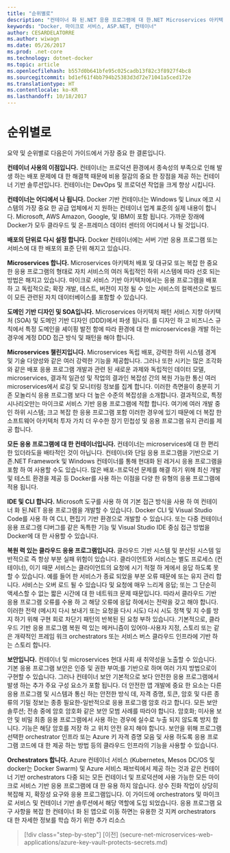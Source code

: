 ```yaml
---
title: "순위별로"
description: "컨테이너 화 된.NET 응용 프로그램에 대 한.NET Microservices 아키텍처 | 순위별로"
keywords: "Docker, 마이크로 서비스, ASP.NET, 컨테이너"
author: CESARDELATORRE
ms.author: wiwagn
ms.date: 05/26/2017
ms.prod: .net-core
ms.technology: dotnet-docker
ms.topic: article
ms.openlocfilehash: b557d0b641bfe95c025cadb13f82c3f8927f4bc8
ms.sourcegitcommit: bd1ef61f4bb794b25383d3d72e71041a5ced172e
ms.translationtype: HT
ms.contentlocale: ko-KR
ms.lasthandoff: 10/18/2017
---
```

# <a name="key-takeaways"></a>순위별로

요약 및 순위별로 다음은이 가이드에서 가장 중요 한 결론입니다.

**컨테이너 사용의 이점입니다.** 컨테이너는 프로덕션 환경에서 종속성의 부족으로 인해 발생 하는 배포 문제에 대 한 해결책 때문에 비용 절감의 중요 한 장점을 제공 하는 컨테이너 기반 솔루션입니다. 컨테이너는 DevOps 및 프로덕션 작업을 크게 향상 시킵니다.

**컨테이너는 어디에서 나 됩니다.** Docker 기반 컨테이너는 Windows 및 Linux 에코 시스템의 가장 중요 한 공급 업체에서 지 원하는 컨테이너 업계 표준의 실제 내용이 합니다. Microsoft, AWS Amazon, Google, 및 IBM이 포함 됩니다. 가까운 장래에 Docker가 모두 클라우드 및 온-프레미스 데이터 센터의 어디에서 나 될 것입니다.

**배포의 단위로 다시 설정 합니다.** Docker 컨테이너에는 서버 기반 응용 프로그램 또는 서비스에 대 한 배포의 표준 단위 해지고 있습니다.

**Microservices 합니다.** Microservices 아키텍처 배포 및 대규모 또는 복잡 한 중요 한 응용 프로그램의 형태로 자치 서비스의 여러 독립적인 하위 시스템에 따라 선호 되는 방법은 해지고 있습니다. 마이크로 서비스 기반 아키텍처에서는 응용 프로그램을 배포 하 고 독립적으로; 확장 개발, 테스트, 버전이 지정 될 수 있는 서비스의 컬렉션으로 빌드 이 모든 관련된 자치 데이터베이스를 포함할 수 있습니다.

**도메인 기반 디자인 및 SOA입니다.** Microservices 아키텍처 패턴 서비스 지향 아키텍처 (SOA) 및 도메인 기반 디자인 (DDD)에서 파생 됩니다. 를 디자인 하 고 비즈니스 규칙에서 특정 도메인을 셰이핑 발전 함에 따라 환경에 대 한 microservices을 개발 하는 경우에 계정 DDD 접근 방식 및 패턴을 해야 합니다.

**Microservices 챌린지입니다.** Microservices 독립 배포, 강력한 하위 시스템 경계 및 기술 다양성와 같은 여러 강력한 기능을 제공합니다. 그러나 또한 시키는 많은 조각화와 같은 배포 응용 프로그램 개발과 관련 된 새로운 과제와 독립적인 데이터 모델, microservices, 결과적 일관성 및 작업의 결과인 복잡성 간의 복원 가능한 통신 여러 microservices에서 로깅 및 모니터링 정보를 집계 합니다. 이러한 측면을이 충분히 기존 모놀리식 응용 프로그램 보다 더 높은 수준의 복잡성을 소개합니다. 결과적으로, 특정 시나리오만는 마이크로 서비스 기반 응용 프로그램에 적합 합니다. 여기에 여러 개발 중인 하위 시스템; 크고 복잡 한 응용 프로그램 포함 이러한 경우에 있기 때문에 더 복잡 한 소프트웨어 아키텍처 투자 가치 더 우수한 장기 민첩성 및 응용 프로그램 유지 관리를 제공 합니다.

**모든 응용 프로그램에 대 한 컨테이너입니다.** 컨테이너는 microservices에 대 한 편리한 있더라도을 배타적인 것이 아닙니다. 컨테이너와 단일 응용 프로그램을 기반으로 기존.NET Framework 및 Windows 컨테이너를 통해 현대화 된 레거시 응용 프로그램을 포함 하 여 사용할 수도 있습니다. 많은 배포-프로덕션 문제를 해결 하기 위해 최신 개발 및 테스트 환경을 제공 등 Docker를 사용 하는 이점을 다양 한 유형의 응용 프로그램에 적용 됩니다.

**IDE 및 CLI 합니다.** Microsoft 도구를 사용 하 여 기본 접근 방식을 사용 하 여 컨테이너 화 된.NET 응용 프로그램을 개발할 수 있습니다. Docker CLI 및 Visual Studio Code를 사용 하 여 CLI, 편집기 기반 환경으로 개발할 수 있습니다. 또는 다중 컨테이너 응용 프로그램 디버그를 같은 독특한 기능 및 Visual Studio IDE 중심 접근 방법을 Docker에 대 한 사용할 수 있습니다.

**복원 력 있는 클라우드 응용 프로그램입니다.** 클라우드 기반 시스템 및 분산된 시스템 일반적으로 즉 항상 부분 실패 위험이 있습니다. 클라이언트와 서비스는 별도 프로세스 (컨테이너), 이기 때문 서비스는 클라이언트의 요청에 시기 적절 하 게에서 응답 하도록 못할 수 있습니다. 예를 들어 한 서비스가 종료 되었을 부분 오류 때문에 또는 유지 관리 합니다. 서비스는 오버 로드 될 수 있습니다 및 요청에 매우 느리게 응답; 또는 그 단순히 액세스할 수 없는 짧은 시간에 대 한 네트워크 문제 때문입니다. 따라서 클라우드 기반 응용 프로그램 오류를 수용 하 고 해당 오류에 응답 하에서는 전략을 갖고 해야 합니다. 이러한 전략 (메시지 다시 보내기 또는 요청을 다시 시도) 다시 시도 정책 및 지 수를 방지 하기 위해 구현 회로 차단기 패턴의 반복된 된 요청 부하 있습니다. 기본적으로, 클라우드 기반 응용 프로그램 복원 력 있는 메커니즘이 있어야-사용자 지정, 스토리 또는 같은 개략적인 프레임 워크 orchestrators 또는 서비스 버스 클라우드 인프라에 기반 하는 스토리 합니다.

**보안입니다.** 컨테이너 및 microservices 현대 사회 새 취약성을 노출할 수 있습니다. 기본 응용 프로그램 보안은 인증 및 권한 부여;를 기반으로 하며 여러 가지 방법으로이 구현할 수 있습니다. 그러나 컨테이너 보안 기본적으로 보다 안전한 응용 프로그램에서 발생 하는 추가 주요 구성 요소가 포함 됩니다. 더 안전한 앱 개발에 중요 한 요소는 다른 응용 프로그램 및 시스템과 통신 하는 안전한 방식 데, 자격 증명, 토큰, 암호 및 다른 종류의 기밀 정보는 종종 필요한-일반적으로 응용 프로그램 암호 라고 합니다. 모든 보안 솔루션; 전송 중에 암호 암호화 같은 보안 모범 사례를 따라야 합니다. 암호화; 미사용 보안 및 비밀 최종 응용 프로그램에서 사용 하는 경우에 실수로 누출 되지 않도록 방지 합니다. 기능은 해당 암호를 저장 하 고 위치 안전 유지 해야 합니다. 보안을 위해 프로그램 선택한 orchestrator 인프라 또는 Azure 키 자격 증명 모음 및 사용 하도록 응용 프로그램 코드에 대 한 제공 하는 방법 등의 클라우드 인프라의 기능을 사용할 수 있습니다.

**Orchestrators 합니다.** Azure 컨테이너 서비스 (Kubernetes, Mesos DC/OS 및 docker는 Docker Swarm) 및 Azure 서비스 패브릭에서 제공 하는 것과 같은 컨테이너 기반 orchestrators 다중 되는 모든 컨테이너 및 프로덕션에 사용 가능한 모든 마이크로 서비스 기반 응용 프로그램에 대 한 유용 하지 않습니다. 상수 진화 작업이 상당히 복잡해 지, 확장성 요구와 응용 프로그램입니다. 이 가이드에 orchestrators 및 마이크로 서비스 및 컨테이너 기반 솔루션에서 해당 역할에 도입 되었습니다. 응용 프로그램 요구 사항을 복잡 한 컨테이너 화 된 앱으로 이동 하면는 유용한 것 지켜 orchestrators 대 한 자세한 정보를 학습 하기 위한 추가 리소스

>[!div class="step-by-step"]
[이전] (secure-net-microservices-web-applications/azure-key-vault-protects-secrets.md)

